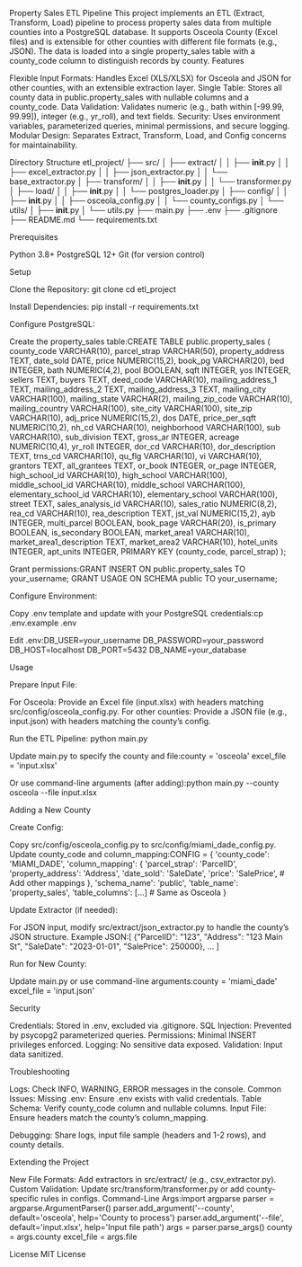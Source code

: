 Property Sales ETL Pipeline
This project implements an ETL (Extract, Transform, Load) pipeline to process property sales data from multiple counties into a PostgreSQL database. It supports Osceola County (Excel files) and is extensible for other counties with different file formats (e.g., JSON). The data is loaded into a single property_sales table with a county_code column to distinguish records by county.
Features

Flexible Input Formats: Handles Excel (XLS/XLSX) for Osceola and JSON for other counties, with an extensible extraction layer.
Single Table: Stores all county data in public.property_sales with nullable columns and a county_code.
Data Validation: Validates numeric (e.g., bath within [-99.99, 99.99]), integer (e.g., yr_roll), and text fields.
Security: Uses environment variables, parameterized queries, minimal permissions, and secure logging.
Modular Design: Separates Extract, Transform, Load, and Config concerns for maintainability.

Directory Structure
etl_project/
├── src/
│   ├── extract/
│   │   ├── __init__.py
│   │   ├── excel_extractor.py
│   │   ├── json_extractor.py
│   │   └── base_extractor.py
│   ├── transform/
│   │   ├── __init__.py
│   │   └── transformer.py
│   ├── load/
│   │   ├── __init__.py
│   │   └── postgres_loader.py
│   ├── config/
│   │   ├── __init__.py
│   │   ├── osceola_config.py
│   │   └── county_configs.py
│   └── utils/
│       ├── __init__.py
│       └── utils.py
├── main.py
├── .env
├── .gitignore
├── README.md
└── requirements.txt

Prerequisites

Python 3.8+
PostgreSQL 12+
Git (for version control)

Setup

Clone the Repository:
git clone <repository-url>
cd etl_project


Install Dependencies:
pip install -r requirements.txt


Configure PostgreSQL:

Create the property_sales table:CREATE TABLE public.property_sales (
    county_code VARCHAR(10),
    parcel_strap VARCHAR(50),
    property_address TEXT,
    date_sold DATE,
    price NUMERIC(15,2),
    book_pg VARCHAR(20),
    bed INTEGER,
    bath NUMERIC(4,2),
    pool BOOLEAN,
    sqft INTEGER,
    yos INTEGER,
    sellers TEXT,
    buyers TEXT,
    deed_code VARCHAR(10),
    mailing_address_1 TEXT,
    mailing_address_2 TEXT,
    mailing_address_3 TEXT,
    mailing_city VARCHAR(100),
    mailing_state VARCHAR(2),
    mailing_zip_code VARCHAR(10),
    mailing_country VARCHAR(100),
    site_city VARCHAR(100),
    site_zip VARCHAR(10),
    adj_price NUMERIC(15,2),
    dos DATE,
    price_per_sqft NUMERIC(10,2),
    nh_cd VARCHAR(10),
    neighborhood VARCHAR(100),
    sub VARCHAR(10),
    sub_division TEXT,
    gross_ar INTEGER,
    acreage NUMERIC(10,4),
    yr_roll INTEGER,
    dor_cd VARCHAR(10),
    dor_description TEXT,
    trns_cd VARCHAR(10),
    qu_flg VARCHAR(10),
    vi VARCHAR(10),
    grantors TEXT,
    all_grantees TEXT,
    or_book INTEGER,
    or_page INTEGER,
    high_school_id VARCHAR(10),
    high_school VARCHAR(100),
    middle_school_id VARCHAR(10),
    middle_school VARCHAR(100),
    elementary_school_id VARCHAR(10),
    elementary_school VARCHAR(100),
    street TEXT,
    sales_analysis_id VARCHAR(10),
    sales_ratio NUMERIC(8,2),
    rea_cd VARCHAR(10),
    rea_description TEXT,
    jst_val NUMERIC(15,2),
    ayb INTEGER,
    multi_parcel BOOLEAN,
    book_page VARCHAR(20),
    is_primary BOOLEAN,
    is_secondary BOOLEAN,
    market_area1 VARCHAR(10),
    market_area1_description TEXT,
    market_area2 VARCHAR(10),
    hotel_units INTEGER,
    apt_units INTEGER,
    PRIMARY KEY (county_code, parcel_strap)
);


Grant permissions:GRANT INSERT ON public.property_sales TO your_username;
GRANT USAGE ON SCHEMA public TO your_username;




Configure Environment:

Copy .env template and update with your PostgreSQL credentials:cp .env.example .env

Edit .env:DB_USER=your_username
DB_PASSWORD=your_password
DB_HOST=localhost
DB_PORT=5432
DB_NAME=your_database





Usage

Prepare Input File:

For Osceola: Provide an Excel file (input.xlsx) with headers matching src/config/osceola_config.py.
For other counties: Provide a JSON file (e.g., input.json) with headers matching the county’s config.


Run the ETL Pipeline:
python main.py


Update main.py to specify the county and file:county = 'osceola'
excel_file = 'input.xlsx'


Or use command-line arguments (after adding):python main.py --county osceola --file input.xlsx





Adding a New County

Create Config:

Copy src/config/osceola_config.py to src/config/miami_dade_config.py.
Update county_code and column_mapping:CONFIG = {
    'county_code': 'MIAMI_DADE',
    'column_mapping': {
        'parcel_strap': 'ParcelID',
        'property_address': 'Address',
        'date_sold': 'SaleDate',
        'price': 'SalePrice',
        # Add other mappings
    },
    'schema_name': 'public',
    'table_name': 'property_sales',
    'table_columns': [...]  # Same as Osceola
}




Update Extractor (if needed):

For JSON input, modify src/extract/json_extractor.py to handle the county’s JSON structure.
Example JSON:[
    {"ParcelID": "123", "Address": "123 Main St", "SaleDate": "2023-01-01", "SalePrice": 250000},
    ...
]




Run for New County:

Update main.py or use command-line arguments:county = 'miami_dade'
excel_file = 'input.json'





Security

Credentials: Stored in .env, excluded via .gitignore.
SQL Injection: Prevented by psycopg2 parameterized queries.
Permissions: Minimal INSERT privileges enforced.
Logging: No sensitive data exposed.
Validation: Input data sanitized.

Troubleshooting

Logs: Check INFO, WARNING, ERROR messages in the console.
Common Issues:
Missing .env: Ensure .env exists with valid credentials.
Table Schema: Verify county_code column and nullable columns.
Input File: Ensure headers match the county’s column_mapping.


Debugging:
Share logs, input file sample (headers and 1-2 rows), and county details.



Extending the Project

New File Formats: Add extractors in src/extract/ (e.g., csv_extractor.py).
Custom Validation: Update src/transform/transformer.py or add county-specific rules in configs.
Command-Line Args:import argparse
parser = argparse.ArgumentParser()
parser.add_argument('--county', default='osceola', help='County to process')
parser.add_argument('--file', default='input.xlsx', help='Input file path')
args = parser.parse_args()
county = args.county
excel_file = args.file



License
MIT License
